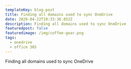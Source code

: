 ```yaml
---
templateKey: blog-post
title: Finding all domains used to sync OneDrive
date: 2020-04-22T19:33:36.852Z
description: Finding all domains used to sync OneDrive
featuredpost: false
featuredimage: /img/coffee-gear.png
tags:
  - onedrive
  - office 365
---
```

Finding all domains used to sync OneDrive